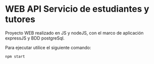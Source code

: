# WEB API Servicio de estudiantes y tutores

Proyecto WEB realizado en JS y nodeJS, con el marco de aplicación expressJS y BDD postgreSql.

Para ejecutar utilice el siguiente comando:

`npm start`
